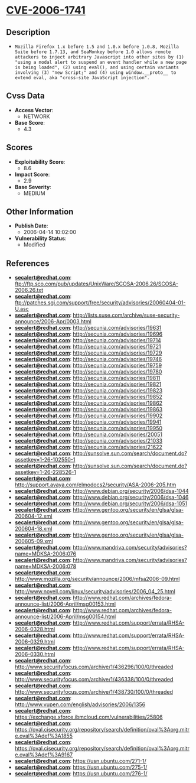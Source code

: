 
# [CVE-2006-1741](ftp://ftp.sco.com/pub/updates/UnixWare/SCOSA-2006.26/SCOSA-2006.26.txt)

## Description

- `Mozilla Firefox 1.x before 1.5 and 1.0.x before 1.0.8, Mozilla Suite before 1.7.13, and SeaMonkey before 1.0 allows remote attackers to inject arbitrary Javascript into other sites by (1) "using a modal alert to suspend an event handler while a new page is being loaded", (2) using eval(), and using certain variants involving (3) "new Script;" and (4) using window.__proto__ to extend eval, aka "cross-site JavaScript injection".`

## Cvss Data

- **Access Vector**:
  - NETWORK
- **Base Score**:
  - 4.3

## Scores

- **Exploitability Score**:
  - 8.6
- **Impact Score**:
  - 2.9
- **Base Severity**:
  - MEDIUM

## Other Information

- **Publish Date**:
  - 2006-04-14 10:02:00
- **Vulnerability Status**:
  - Modified

## References

- **secalert@redhat.com**: ftp://ftp.sco.com/pub/updates/UnixWare/SCOSA-2006.26/SCOSA-2006.26.txt
- **secalert@redhat.com**: ftp://patches.sgi.com/support/free/security/advisories/20060404-01-U.asc
- **secalert@redhat.com**: http://lists.suse.com/archive/suse-security-announce/2006-Apr/0003.html
- **secalert@redhat.com**: http://secunia.com/advisories/19631
- **secalert@redhat.com**: http://secunia.com/advisories/19696
- **secalert@redhat.com**: http://secunia.com/advisories/19714
- **secalert@redhat.com**: http://secunia.com/advisories/19721
- **secalert@redhat.com**: http://secunia.com/advisories/19729
- **secalert@redhat.com**: http://secunia.com/advisories/19746
- **secalert@redhat.com**: http://secunia.com/advisories/19759
- **secalert@redhat.com**: http://secunia.com/advisories/19780
- **secalert@redhat.com**: http://secunia.com/advisories/19811
- **secalert@redhat.com**: http://secunia.com/advisories/19821
- **secalert@redhat.com**: http://secunia.com/advisories/19823
- **secalert@redhat.com**: http://secunia.com/advisories/19852
- **secalert@redhat.com**: http://secunia.com/advisories/19862
- **secalert@redhat.com**: http://secunia.com/advisories/19863
- **secalert@redhat.com**: http://secunia.com/advisories/19902
- **secalert@redhat.com**: http://secunia.com/advisories/19941
- **secalert@redhat.com**: http://secunia.com/advisories/19950
- **secalert@redhat.com**: http://secunia.com/advisories/20051
- **secalert@redhat.com**: http://secunia.com/advisories/21033
- **secalert@redhat.com**: http://secunia.com/advisories/21622
- **secalert@redhat.com**: http://sunsolve.sun.com/search/document.do?assetkey=1-26-102550-1
- **secalert@redhat.com**: http://sunsolve.sun.com/search/document.do?assetkey=1-26-228526-1
- **secalert@redhat.com**: http://support.avaya.com/elmodocs2/security/ASA-2006-205.htm
- **secalert@redhat.com**: http://www.debian.org/security/2006/dsa-1044
- **secalert@redhat.com**: http://www.debian.org/security/2006/dsa-1046
- **secalert@redhat.com**: http://www.debian.org/security/2006/dsa-1051
- **secalert@redhat.com**: http://www.gentoo.org/security/en/glsa/glsa-200604-12.xml
- **secalert@redhat.com**: http://www.gentoo.org/security/en/glsa/glsa-200604-18.xml
- **secalert@redhat.com**: http://www.gentoo.org/security/en/glsa/glsa-200605-09.xml
- **secalert@redhat.com**: http://www.mandriva.com/security/advisories?name=MDKSA-2006:076
- **secalert@redhat.com**: http://www.mandriva.com/security/advisories?name=MDKSA-2006:078
- **secalert@redhat.com**: http://www.mozilla.org/security/announce/2006/mfsa2006-09.html
- **secalert@redhat.com**: http://www.novell.com/linux/security/advisories/2006_04_25.html
- **secalert@redhat.com**: http://www.redhat.com/archives/fedora-announce-list/2006-April/msg00153.html
- **secalert@redhat.com**: http://www.redhat.com/archives/fedora-announce-list/2006-April/msg00154.html
- **secalert@redhat.com**: http://www.redhat.com/support/errata/RHSA-2006-0328.html
- **secalert@redhat.com**: http://www.redhat.com/support/errata/RHSA-2006-0329.html
- **secalert@redhat.com**: http://www.redhat.com/support/errata/RHSA-2006-0330.html
- **secalert@redhat.com**: http://www.securityfocus.com/archive/1/436296/100/0/threaded
- **secalert@redhat.com**: http://www.securityfocus.com/archive/1/436338/100/0/threaded
- **secalert@redhat.com**: http://www.securityfocus.com/archive/1/438730/100/0/threaded
- **secalert@redhat.com**: http://www.vupen.com/english/advisories/2006/1356
- **secalert@redhat.com**: https://exchange.xforce.ibmcloud.com/vulnerabilities/25806
- **secalert@redhat.com**: https://oval.cisecurity.org/repository/search/definition/oval%3Aorg.mitre.oval%3Adef%3A1855
- **secalert@redhat.com**: https://oval.cisecurity.org/repository/search/definition/oval%3Aorg.mitre.oval%3Adef%3A9167
- **secalert@redhat.com**: https://usn.ubuntu.com/271-1/
- **secalert@redhat.com**: https://usn.ubuntu.com/275-1/
- **secalert@redhat.com**: https://usn.ubuntu.com/276-1/
